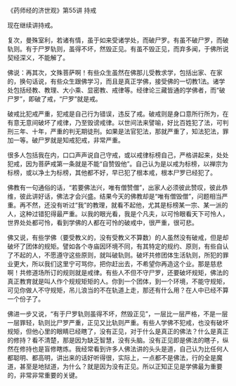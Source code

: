 《药师经的济世观》第55讲 持戒

现在继续讲持戒。

复次，曼殊室利，若诸有情，虽于如来受诸学处，而破尸罗。有虽不破尸罗，而破轨则。有于尸罗轨则，虽得不坏，然毁正见。有虽不毁正见，而弃多闻，于佛所说契经深义，不能解了。

佛说：再其次，文殊菩萨啊！有些众生虽然在佛那儿受教求学，包括出家、在家的，换句话说，有些众生跟佛学习，而且是真正学佛，接受佛的一切教1法。诸学处包括经教、教理、大小乘、显密教、戒律等。经律论三藏皆通的学佛者，而“破尸罗”，即破了戒，“尸罗”就是戒。

破戒比犯戒严重，犯戒是自己行为错误，违反了戒。破戒则是身口意所行所为，在有意无意间破坏了戒律，乃至毁谤戒律。以世间法来譬喻，好比百姓犯了法，可判刑三年、十年，严重的判无期徒刑。如果是法官犯法，那就严重了，知法犯法，罪加一等。破尸罗就是知戒犯戒，非常严重。

很多人包括我在内，口口声声说自己守戒，或以戒律标榜自己，严格讲起来，处处犯戒，因为菩萨戒第一条就是不能“自赞毁他”。自己认为是以戒为标榜，以禅宗为标榜，或以净土为标榜，其他都不好，早已犯了根本戒，根本尸罗已经犯了。

佛教有一句通俗的话，“若要佛法兴，唯有僧赞僧”，出家人必须彼此赞叹，彼此恭维，彼此讲好话，佛法才会兴盛。结果今天的佛教却是“唯有僧毁僧”，问题相当严重。再不然，还没有听过“我”的教理，就看不起他，尤其是标榜某一宗、某一派的人，这种过错犯得最严重。以我的眼光看，我是个凡夫，以可怜眼看天下可怜人，世界处处都可怜，看到学佛的人都在可怜的破戒中，很严重，很可悲。

佛又说，有些学佛（要受教义的，没有受教义不算数）的人虽然没有破戒，但是却破坏了团体的规矩。譬如各个寺庙因环境不同，有其特定的规约、原则，有些自认了不起的人，不愿遵守这些原则，就叫破轨则。破坏共修团体生活轨则，所犯的罪业更大，所以我们这里宁可骂你，把你赶出去，不希望你再造这个业。那是慈悲啊！共修道场所订的规则就是戒律。有些人不但不守尸罗，还要破坏规矩，佛法的真正教育就是叫人作个规规矩矩的人。你到一个团体，到一个环境，不能守规矩，可见你做人不守规矩，吊儿浪当的不在轨道上走，那还有什么用？在人中已经不算一个份子了。

佛进一步又说，“有于尸罗轨则虽得不坏，然毁正见”，一层比一层严格，不是一层一层罪轻，轨则比尸罗严重，正见又比轨则严重。有些人学佛不犯戒，也没有破坏规矩，但他心里的眼睛已经瞎了，没有正见，对于什么是真正的佛法？什么是真正的修持？看不清楚，那是因为缺乏智慧，没有头脑。没有正见即是佛法的瞎子，纵然在修持也是盲修瞎炼。我经常看到许多人佛法讲的头头是道，自己认为比任何人都聪明、都高明，讲出来的话好听得很，实际上，一点都不是佛法，行的全是魔道，甚至是地狱道，为什么？就是因为没有正见。所以正知正见是学佛最为重要的，非常非常重要的关键。